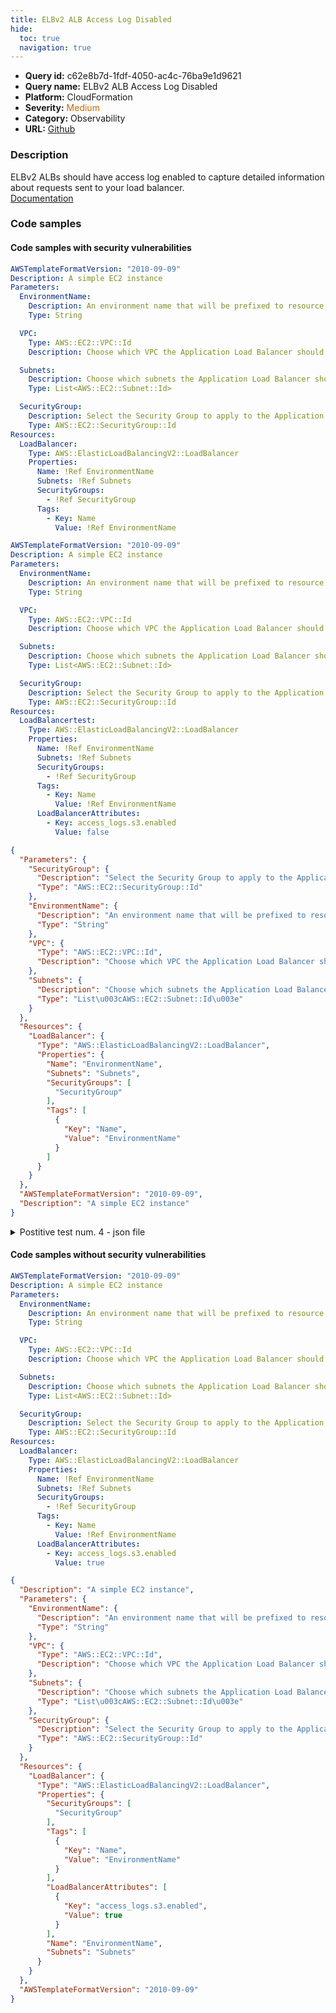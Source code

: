 ```yaml
---
title: ELBv2 ALB Access Log Disabled
hide:
  toc: true
  navigation: true
---
```


<style>
  .highlight .hll {
    background-color: #ff171742;
  }
  .md-content {
    max-width: 1100px;
    margin: 0 auto;
  }
</style>

-   **Query id:** c62e8b7d-1fdf-4050-ac4c-76ba9e1d9621
-   **Query name:** ELBv2 ALB Access Log Disabled
-   **Platform:** CloudFormation
-   **Severity:** <span style="color:#C60">Medium</span>
-   **Category:** Observability
-   **URL:** [Github](https://github.com/Checkmarx/kics/tree/master/assets/queries/cloudFormation/aws/elb_v2_alb_access_log_disabled)

### Description
ELBv2 ALBs should have access log enabled to capture detailed information about requests sent to your load balancer.<br>
[Documentation](https://docs.aws.amazon.com/AWSCloudFormation/latest/UserGuide/aws-properties-elasticloadbalancingv2-loadbalancer-loadbalancerattributes.html#cfn-elasticloadbalancingv2-loadbalancer-loadbalancerattributes-key)

### Code samples
#### Code samples with security vulnerabilities
```yaml title="Postitive test num. 1 - yaml file" hl_lines="22"
AWSTemplateFormatVersion: "2010-09-09"
Description: A simple EC2 instance
Parameters:
  EnvironmentName:
    Description: An environment name that will be prefixed to resource names
    Type: String

  VPC:
    Type: AWS::EC2::VPC::Id
    Description: Choose which VPC the Application Load Balancer should be deployed to

  Subnets:
    Description: Choose which subnets the Application Load Balancer should be deployed to
    Type: List<AWS::EC2::Subnet::Id>

  SecurityGroup:
    Description: Select the Security Group to apply to the Application Load Balancer
    Type: AWS::EC2::SecurityGroup::Id
Resources:
  LoadBalancer:
    Type: AWS::ElasticLoadBalancingV2::LoadBalancer
    Properties:
      Name: !Ref EnvironmentName
      Subnets: !Ref Subnets
      SecurityGroups:
        - !Ref SecurityGroup
      Tags:
        - Key: Name
          Value: !Ref EnvironmentName

```
```yaml title="Postitive test num. 2 - yaml file" hl_lines="30"
AWSTemplateFormatVersion: "2010-09-09"
Description: A simple EC2 instance
Parameters:
  EnvironmentName:
    Description: An environment name that will be prefixed to resource names
    Type: String

  VPC:
    Type: AWS::EC2::VPC::Id
    Description: Choose which VPC the Application Load Balancer should be deployed to

  Subnets:
    Description: Choose which subnets the Application Load Balancer should be deployed to
    Type: List<AWS::EC2::Subnet::Id>

  SecurityGroup:
    Description: Select the Security Group to apply to the Application Load Balancer
    Type: AWS::EC2::SecurityGroup::Id
Resources:
  LoadBalancertest:
    Type: AWS::ElasticLoadBalancingV2::LoadBalancer
    Properties:
      Name: !Ref EnvironmentName
      Subnets: !Ref Subnets
      SecurityGroups:
        - !Ref SecurityGroup
      Tags:
        - Key: Name
          Value: !Ref EnvironmentName
      LoadBalancerAttributes:
        - Key: access_logs.s3.enabled
          Value: false

```
```json title="Postitive test num. 3 - json file" hl_lines="23"
{
  "Parameters": {
    "SecurityGroup": {
      "Description": "Select the Security Group to apply to the Application Load Balancer",
      "Type": "AWS::EC2::SecurityGroup::Id"
    },
    "EnvironmentName": {
      "Description": "An environment name that will be prefixed to resource names",
      "Type": "String"
    },
    "VPC": {
      "Type": "AWS::EC2::VPC::Id",
      "Description": "Choose which VPC the Application Load Balancer should be deployed to"
    },
    "Subnets": {
      "Description": "Choose which subnets the Application Load Balancer should be deployed to",
      "Type": "List\u003cAWS::EC2::Subnet::Id\u003e"
    }
  },
  "Resources": {
    "LoadBalancer": {
      "Type": "AWS::ElasticLoadBalancingV2::LoadBalancer",
      "Properties": {
        "Name": "EnvironmentName",
        "Subnets": "Subnets",
        "SecurityGroups": [
          "SecurityGroup"
        ],
        "Tags": [
          {
            "Key": "Name",
            "Value": "EnvironmentName"
          }
        ]
      }
    }
  },
  "AWSTemplateFormatVersion": "2010-09-09",
  "Description": "A simple EC2 instance"
}

```
<details><summary>Postitive test num. 4 - json file</summary>

```json hl_lines="36"
{
  "Description": "A simple EC2 instance",
  "Parameters": {
    "SecurityGroup": {
      "Description": "Select the Security Group to apply to the Application Load Balancer",
      "Type": "AWS::EC2::SecurityGroup::Id"
    },
    "EnvironmentName": {
      "Description": "An environment name that will be prefixed to resource names",
      "Type": "String"
    },
    "VPC": {
      "Type": "AWS::EC2::VPC::Id",
      "Description": "Choose which VPC the Application Load Balancer should be deployed to"
    },
    "Subnets": {
      "Description": "Choose which subnets the Application Load Balancer should be deployed to",
      "Type": "List\u003cAWS::EC2::Subnet::Id\u003e"
    }
  },
  "Resources": {
    "LoadBalancertest": {
      "Type": "AWS::ElasticLoadBalancingV2::LoadBalancer",
      "Properties": {
        "Name": "EnvironmentName",
        "Subnets": "Subnets",
        "SecurityGroups": [
          "SecurityGroup"
        ],
        "Tags": [
          {
            "Value": "EnvironmentName",
            "Key": "Name"
          }
        ],
        "LoadBalancerAttributes": [
          {
            "Key": "access_logs.s3.enabled",
            "Value": false
          }
        ]
      }
    }
  },
  "AWSTemplateFormatVersion": "2010-09-09"
}

```
</details>


#### Code samples without security vulnerabilities
```yaml title="Negative test num. 1 - yaml file"
AWSTemplateFormatVersion: "2010-09-09"
Description: A simple EC2 instance
Parameters:
  EnvironmentName:
    Description: An environment name that will be prefixed to resource names
    Type: String

  VPC:
    Type: AWS::EC2::VPC::Id
    Description: Choose which VPC the Application Load Balancer should be deployed to

  Subnets:
    Description: Choose which subnets the Application Load Balancer should be deployed to
    Type: List<AWS::EC2::Subnet::Id>

  SecurityGroup:
    Description: Select the Security Group to apply to the Application Load Balancer
    Type: AWS::EC2::SecurityGroup::Id
Resources:
  LoadBalancer:
    Type: AWS::ElasticLoadBalancingV2::LoadBalancer
    Properties:
      Name: !Ref EnvironmentName
      Subnets: !Ref Subnets
      SecurityGroups:
        - !Ref SecurityGroup
      Tags:
        - Key: Name
          Value: !Ref EnvironmentName
      LoadBalancerAttributes:
        - Key: access_logs.s3.enabled
          Value: true

```
```json title="Negative test num. 2 - json file"
{
  "Description": "A simple EC2 instance",
  "Parameters": {
    "EnvironmentName": {
      "Description": "An environment name that will be prefixed to resource names",
      "Type": "String"
    },
    "VPC": {
      "Type": "AWS::EC2::VPC::Id",
      "Description": "Choose which VPC the Application Load Balancer should be deployed to"
    },
    "Subnets": {
      "Description": "Choose which subnets the Application Load Balancer should be deployed to",
      "Type": "List\u003cAWS::EC2::Subnet::Id\u003e"
    },
    "SecurityGroup": {
      "Description": "Select the Security Group to apply to the Application Load Balancer",
      "Type": "AWS::EC2::SecurityGroup::Id"
    }
  },
  "Resources": {
    "LoadBalancer": {
      "Type": "AWS::ElasticLoadBalancingV2::LoadBalancer",
      "Properties": {
        "SecurityGroups": [
          "SecurityGroup"
        ],
        "Tags": [
          {
            "Key": "Name",
            "Value": "EnvironmentName"
          }
        ],
        "LoadBalancerAttributes": [
          {
            "Key": "access_logs.s3.enabled",
            "Value": true
          }
        ],
        "Name": "EnvironmentName",
        "Subnets": "Subnets"
      }
    }
  },
  "AWSTemplateFormatVersion": "2010-09-09"
}

```
